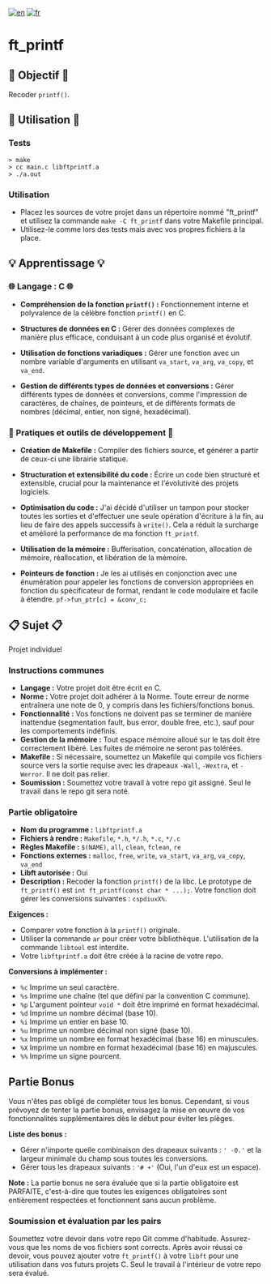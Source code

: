 [![en](https://img.shields.io/badge/lang-en-pink.svg)](https://github.com/nfauconn/ft_printf/blob/master/README.md)
[![fr](https://img.shields.io/badge/lang-fr-purple.svg)](https://github.com/nfauconn/ft_printf/blob/master/README.fr.md)

# ft_printf

## 🏁 Objectif 🏁

Recoder `printf()`.

## 🚀 Utilisation 🚀

### Tests

```shell
> make
> cc main.c libftprintf.a
> ./a.out
```

### Utilisation

- Placez les sources de votre projet dans un répertoire nommé "ft_printf" et utilisez la commande `make -C ft_printf` dans votre Makefile principal.
- Utilisez-le comme lors des tests mais avec vos propres fichiers à la place.

## 💡 Apprentissage 💡

### 🌐 Langage : C 🌐

- **Compréhension de la fonction `printf()` :** Fonctionnement interne et polyvalence de la célèbre fonction `printf()` en C.

- **Structures de données en C :** Gérer des données complexes de manière plus efficace, conduisant à un code plus organisé et évolutif.

- **Utilisation de fonctions variadiques :** Gérer une fonction avec un nombre variable d'arguments en utilisant `va_start`, `va_arg`, `va_copy`, et `va_end`.

- **Gestion de différents types de données et conversions :** Gérer différents types de données et conversions, comme l'impression de caractères, de chaînes, de pointeurs, et de différents formats de nombres (décimal, entier, non signé, hexadécimal).

### 🔧 Pratiques et outils de développement 🔧

- **Création de Makefile :** Compiler des fichiers source, et générer a partir de ceux-ci une librairie statique.

- **Structuration et extensibilité du code :** Écrire un code bien structuré et extensible, crucial pour la maintenance et l'évolutivité des projets logiciels.

- **Optimisation du code :** J'ai décidé d'utiliser un tampon pour stocker toutes les sorties et d'effectuer une seule opération d'écriture à la fin, au lieu de faire des appels successifs à `write()`. Cela a réduit la surcharge et amélioré la performance de ma fonction `ft_printf`.

- **Utilisation de la mémoire :** Bufferisation, concaténation, allocation de mémoire, réallocation, et libération de la mémoire.

- **Pointeurs de fonction :** Je les ai utilisés en conjonction avec une énumération pour appeler les fonctions de conversion appropriées en fonction du spécificateur de format, rendant le code modulaire et facile à étendre. `pf->fun_ptr[c] = &conv_c;` 

## 📋 Sujet 📋

Projet individuel

### Instructions communes

- **Langage :** Votre projet doit être écrit en C.
- **Norme :** Votre projet doit adhérer à la Norme. Toute erreur de norme entraînera une note de 0, y compris dans les fichiers/fonctions bonus.
- **Fonctionnalité :** Vos fonctions ne doivent pas se terminer de manière inattendue (segmentation fault, bus error, double free, etc.), sauf pour les comportements indéfinis.
- **Gestion de la mémoire :** Tout espace mémoire alloué sur le tas doit être correctement libéré. Les fuites de mémoire ne seront pas tolérées.
- **Makefile :** Si nécessaire, soumettez un Makefile qui compile vos fichiers source vers la sortie requise avec les drapeaux `-Wall`, `-Wextra`, et `-Werror`. Il ne doit pas relier.
- **Soumission :** Soumettez votre travail à votre repo git assigné. Seul le travail dans le repo git sera noté.

### Partie obligatoire

- **Nom du programme :** `libftprintf.a`
- **Fichiers à rendre :** `Makefile`, `*.h`, `*/.h`, `*.c`, `*/.c`
- **Règles Makefile :** `$(NAME)`, `all`, `clean`, `fclean`, `re`
- **Fonctions externes :** `malloc`, `free`, `write`, `va_start`, `va_arg`, `va_copy`, `va_end`
- **Libft autorisée :** Oui
- **Description :** Recoder la fonction `printf()` de la libc. Le prototype de `ft_printf()` est `int ft_printf(const char * ...);`. Votre fonction doit gérer les conversions suivantes : `cspdiuxX%`.

**Exigences :**

- Comparer votre fonction à la `printf()` originale.
- Utiliser la commande `ar` pour créer votre bibliothèque. L'utilisation de la commande `libtool` est interdite.
- Votre `libftprintf.a` doit être créée à la racine de votre repo.

**Conversions à implémenter :**

- `%c` Imprime un seul caractère.
- `%s` Imprime une chaîne (tel que défini par la convention C commune).
- `%p` L'argument pointeur `void *` doit être imprimé en format hexadécimal.
- `%d` Imprime un nombre décimal (base 10).
- `%i` Imprime un entier en base 10.
- `%u` Imprime un nombre décimal non signé (base 10).
- `%x` Imprime un nombre en format hexadécimal (base 16) en minuscules.
- `%X` Imprime un nombre en format hexadécimal (base 16) en majuscules.
- `%%` Imprime un signe pourcent.

## Partie Bonus

Vous n'êtes pas obligé de compléter tous les bonus. Cependant, si vous prévoyez de tenter la partie bonus, envisagez la mise en œuvre de vos fonctionnalités supplémentaires dès le début pour éviter les pièges.

**Liste des bonus :**

- Gérer n'importe quelle combinaison des drapeaux suivants : `' -0.'` et la largeur minimale du champ sous toutes les conversions.
- Gérer tous les drapeaux suivants : `'# +'` (Oui, l'un d'eux est un espace).

**Note :** La partie bonus ne sera évaluée que si la partie obligatoire est PARFAITE, c'est-à-dire que toutes les exigences obligatoires sont entièrement respectées et fonctionnent sans aucun problème.

### Soumission et évaluation par les pairs

Soumettez votre devoir dans votre repo Git comme d'habitude. Assurez-vous que les noms de vos fichiers sont corrects. Après avoir réussi ce devoir, vous pouvez ajouter votre `ft_printf()` à votre `libft` pour une utilisation dans vos futurs projets C. Seul le travail à l'intérieur de votre repo sera évalué.
